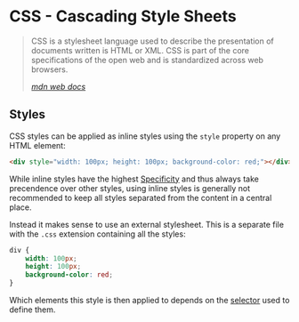 # CSS - Cascading Style Sheets

> CSS is a stylesheet language used to describe the presentation of documents written is HTML or XML. 
> CSS is part of the core specifications of the open web and is standardized across web browsers.
>
> *[mdn web docs](https://developer.mozilla.org/en-US/docs/Web/CSS)*


## Styles
CSS styles can be applied as inline styles using the `style` property on any HTML element:
```html
<div style="width: 100px; height: 100px; background-color: red;"></div>
```
While inline styles have the highest [Specificity](./specificity.md) and thus always take precendence over other styles, using inline styles is generally not recommended to keep all styles separated from the content in a central place.

Instead it makes sense to use an external stylesheet. This is a separate file with the `.css` extension containing all the styles:
```css
div {
    width: 100px; 
    height: 100px; 
    background-color: red;
}
```
Which elements this style is then applied to depends on the [selector](./selectors.md) used to define them.

